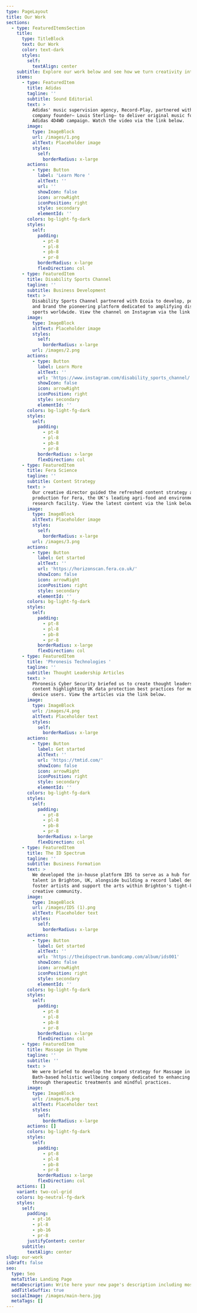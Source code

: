 ```yaml
---
type: PageLayout
title: Our Work
sections:
  - type: FeaturedItemsSection
    title:
      type: TitleBlock
      text: Our Work
      color: text-dark
      styles:
        self:
          textAlign: center
    subtitle: Explore our work below and see how we turn creativity into impact.
    items:
      - type: FeaturedItem
        title: Adidas
        tagline: ''
        subtitle: Sound Editorial
        text: >
          Adidas' music supervision agency, Record-Play, partnered with our
          company founder– Louis Sterling– to deliver original music for the
          Adidas 4D4WD campaign. Watch the video via the link below.
        image:
          type: ImageBlock
          url: /images/1.png
          altText: Placeholder image
          styles:
            self:
              borderRadius: x-large
        actions:
          - type: Button
            label: 'Learn More '
            altText: ''
            url: ''
            showIcon: false
            icon: arrowRight
            iconPosition: right
            style: secondary
            elementId: ''
        colors: bg-light-fg-dark
        styles:
          self:
            padding:
              - pt-8
              - pl-8
              - pb-8
              - pr-8
            borderRadius: x-large
            flexDirection: col
      - type: FeaturedItem
        title: Disability Sports Channel
        tagline: ''
        subtitle: Business Development
        text: >
          Disability Sports Channel partnered with Ecoia to develop, position,
          and brand the pioneering platform dedicated to amplifying disability
          sports worldwide. View the channel on Instagram via the link below.
        image:
          type: ImageBlock
          altText: Placeholder image
          styles:
            self:
              borderRadius: x-large
          url: /images/2.png
        actions:
          - type: Button
            label: Learn More
            altText: ''
            url: 'https://www.instagram.com/disability_sports_channel/'
            showIcon: false
            icon: arrowRight
            iconPosition: right
            style: secondary
            elementId: ''
        colors: bg-light-fg-dark
        styles:
          self:
            padding:
              - pt-8
              - pl-8
              - pb-8
              - pr-8
            borderRadius: x-large
            flexDirection: col
      - type: FeaturedItem
        title: Fera Science
        tagline: ''
        subtitle: Content Strategy
        text: >
          Our creative director guided the refreshed content strategy and
          production for Fera, the UK's leading agri-food and environmental
          research facility. View the latest content via the link below.
        image:
          type: ImageBlock
          altText: Placeholder image
          styles:
            self:
              borderRadius: x-large
          url: /images/3.png
        actions:
          - type: Button
            label: Get started
            altText: ''
            url: 'https://horizonscan.fera.co.uk/'
            showIcon: false
            icon: arrowRight
            iconPosition: right
            style: secondary
            elementId: ''
        colors: bg-light-fg-dark
        styles:
          self:
            padding:
              - pt-8
              - pl-8
              - pb-8
              - pr-8
            borderRadius: x-large
            flexDirection: col
      - type: FeaturedItem
        title: 'Phronesis Technologies '
        tagline: ''
        subtitle: Thought Leadership Articles
        text: >
          Phronesis Cyber Security briefed us to create thought leadership
          content highlighting UK data protection best practices for mobile
          device users. View the articles via the link below.
        image:
          type: ImageBlock
          url: /images/4.png
          altText: Placeholder text
          styles:
            self:
              borderRadius: x-large
        actions:
          - type: Button
            label: Get started
            altText: ''
            url: 'https://tmtid.com/'
            showIcon: false
            icon: arrowRight
            iconPosition: right
            style: secondary
            elementId: ''
        colors: bg-light-fg-dark
        styles:
          self:
            padding:
              - pt-8
              - pl-8
              - pb-8
              - pr-8
            borderRadius: x-large
            flexDirection: col
      - type: FeaturedItem
        title: The ID Spectrum
        tagline: ''
        subtitle: Business Formation
        text: >
          We developed the in-house platform IDS to serve as a hub for artistic
          talent in Brighton, UK, alongside building a record label designed to
          foster artists and support the arts within Brighton's tight-knit
          creative community.
        image:
          type: ImageBlock
          url: /images/IDS (1).png
          altText: Placeholder text
          styles:
            self:
              borderRadius: x-large
        actions:
          - type: Button
            label: Get started
            altText: ''
            url: 'https://theidspectrum.bandcamp.com/album/ids001'
            showIcon: false
            icon: arrowRight
            iconPosition: right
            style: secondary
            elementId: ''
        colors: bg-light-fg-dark
        styles:
          self:
            padding:
              - pt-8
              - pl-8
              - pb-8
              - pr-8
            borderRadius: x-large
            flexDirection: col
      - type: FeaturedItem
        title: Massage in Thyme
        tagline: ''
        subtitle: ''
        text: >
          We were briefed to develop the brand strategy for Massage in Thyme, a
          Bath-based holistic wellbeing company dedicated to enhancing wellness
          through therapeutic treatments and mindful practices.
        image:
          type: ImageBlock
          url: /images/6.png
          altText: Placeholder text
          styles:
            self:
              borderRadius: x-large
        actions: []
        colors: bg-light-fg-dark
        styles:
          self:
            padding:
              - pt-8
              - pl-8
              - pb-8
              - pr-8
            borderRadius: x-large
            flexDirection: col
    actions: []
    variant: two-col-grid
    colors: bg-neutral-fg-dark
    styles:
      self:
        padding:
          - pt-16
          - pl-8
          - pb-16
          - pr-8
        justifyContent: center
      subtitle:
        textAlign: center
slug: our-work
isDraft: false
seo:
  type: Seo
  metaTitle: Landing Page
  metaDescription: Write here your new page's description including most relevant keywords.
  addTitleSuffix: true
  socialImage: /images/main-hero.jpg
  metaTags: []
---
```

